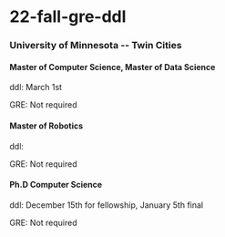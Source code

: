 # 22-fall-gre-ddl

### University of Minnesota -- Twin Cities

#### Master of Computer Science, Master of Data Science

ddl: March 1st

GRE: Not required

#### Master of Robotics

ddl: 

GRE: Not required

#### Ph.D Computer Science

ddl: December 15th for fellowship, January 5th final

GRE: Not required
